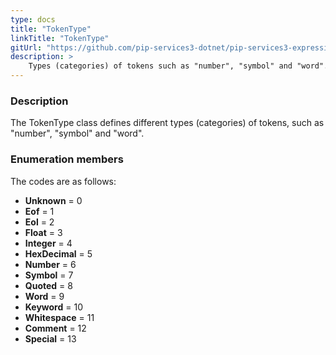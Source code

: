 ```yaml
---
type: docs
title: "TokenType"
linkTitle: "TokenType"
gitUrl: "https://github.com/pip-services3-dotnet/pip-services3-expressions-dotnet"
description: > 
    Types (categories) of tokens such as "number", "symbol" and "word".
---
```


### Description

The TokenType class defines different types (categories) of tokens, such as "number", "symbol" and "word".


### Enumeration members

The codes are as follows:

- **Unknown** = 0
- **Eof** = 1
- **Eol** = 2
- **Float** = 3
- **Integer** = 4
- **HexDecimal** = 5
- **Number** = 6
- **Symbol** = 7
- **Quoted** = 8
- **Word** = 9
- **Keyword** = 10
- **Whitespace** = 11
- **Comment** = 12
- **Special** = 13
